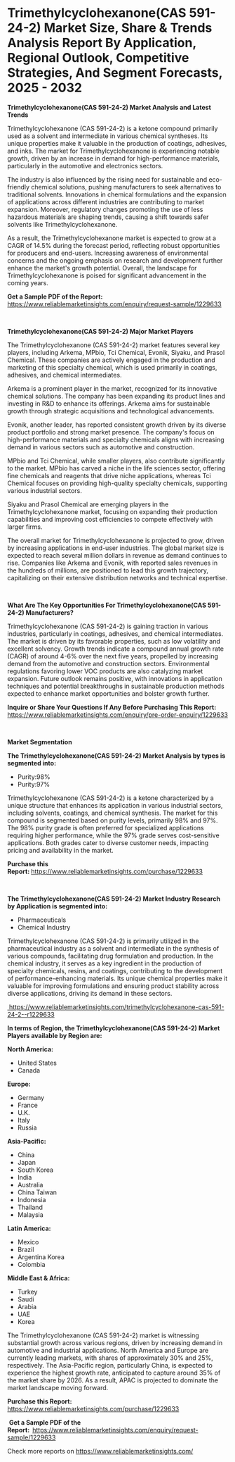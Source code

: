 <p><h1>Trimethylcyclohexanone(CAS 591-24-2) Market Size, Share & Trends Analysis Report By Application, Regional Outlook, Competitive Strategies, And Segment Forecasts, 2025 - 2032</h1></p><p><strong>Trimethylcyclohexanone(CAS 591-24-2) Market Analysis and Latest Trends</strong></p>
<p><p>Trimethylcyclohexanone (CAS 591-24-2) is a ketone compound primarily used as a solvent and intermediate in various chemical syntheses. Its unique properties make it valuable in the production of coatings, adhesives, and inks. The market for Trimethylcyclohexanone is experiencing notable growth, driven by an increase in demand for high-performance materials, particularly in the automotive and electronics sectors. </p><p>The industry is also influenced by the rising need for sustainable and eco-friendly chemical solutions, pushing manufacturers to seek alternatives to traditional solvents. Innovations in chemical formulations and the expansion of applications across different industries are contributing to market expansion. Moreover, regulatory changes promoting the use of less hazardous materials are shaping trends, causing a shift towards safer solvents like Trimethylcyclohexanone. </p><p>As a result, the Trimethylcyclohexanone market is expected to grow at a CAGR of 14.5% during the forecast period, reflecting robust opportunities for producers and end-users. Increasing awareness of environmental concerns and the ongoing emphasis on research and development further enhance the market's growth potential. Overall, the landscape for Trimethylcyclohexanone is poised for significant advancement in the coming years.</p></p>
<p><strong>Get a Sample PDF of the Report:&nbsp;</strong> <a href="https://www.reliablemarketinsights.com/enquiry/request-sample/1229633?utm_campaign=3065&utm_medium=2&utm_source=Github&utm_content=ia&utm_term=03042025&utm_id=trimethylcyclohexanonecas-591-24-2">https://www.reliablemarketinsights.com/enquiry/request-sample/1229633</a></p>
<p>&nbsp;</p>
<p><strong>Trimethylcyclohexanone(CAS 591-24-2) Major Market Players</strong></p>
<p><p>The Trimethylcyclohexanone (CAS 591-24-2) market features several key players, including Arkema, MPbio, Tci Chemical, Evonik, Siyaku, and Prasol Chemical. These companies are actively engaged in the production and marketing of this specialty chemical, which is used primarily in coatings, adhesives, and chemical intermediates.</p><p>Arkema is a prominent player in the market, recognized for its innovative chemical solutions. The company has been expanding its product lines and investing in R&D to enhance its offerings. Arkema aims for sustainable growth through strategic acquisitions and technological advancements.</p><p>Evonik, another leader, has reported consistent growth driven by its diverse product portfolio and strong market presence. The company's focus on high-performance materials and specialty chemicals aligns with increasing demand in various sectors such as automotive and construction.</p><p>MPbio and Tci Chemical, while smaller players, also contribute significantly to the market. MPbio has carved a niche in the life sciences sector, offering fine chemicals and reagents that drive niche applications, whereas Tci Chemical focuses on providing high-quality specialty chemicals, supporting various industrial sectors.</p><p>Siyaku and Prasol Chemical are emerging players in the Trimethylcyclohexanone market, focusing on expanding their production capabilities and improving cost efficiencies to compete effectively with larger firms.</p><p>The overall market for Trimethylcyclohexanone is projected to grow, driven by increasing applications in end-user industries. The global market size is expected to reach several million dollars in revenue as demand continues to rise. Companies like Arkema and Evonik, with reported sales revenues in the hundreds of millions, are positioned to lead this growth trajectory, capitalizing on their extensive distribution networks and technical expertise.</p></p>
<p>&nbsp;</p>
<p><strong>What Are The Key Opportunities For Trimethylcyclohexanone(CAS 591-24-2) Manufacturers?</strong></p>
<p><p>Trimethylcyclohexanone (CAS 591-24-2) is gaining traction in various industries, particularly in coatings, adhesives, and chemical intermediates. The market is driven by its favorable properties, such as low volatility and excellent solvency. Growth trends indicate a compound annual growth rate (CAGR) of around 4-6% over the next five years, propelled by increasing demand from the automotive and construction sectors. Environmental regulations favoring lower VOC products are also catalyzing market expansion. Future outlook remains positive, with innovations in application techniques and potential breakthroughs in sustainable production methods expected to enhance market opportunities and bolster growth further.</p></p>
<p><strong>Inquire or Share Your Questions If Any Before Purchasing This Report:</strong> <a href="https://www.reliablemarketinsights.com/enquiry/pre-order-enquiry/1229633?utm_campaign=3065&utm_medium=2&utm_source=Github&utm_content=ia&utm_term=03042025&utm_id=trimethylcyclohexanonecas-591-24-2">https://www.reliablemarketinsights.com/enquiry/pre-order-enquiry/1229633</a></p>
<p>&nbsp;</p>
<p><strong>Market Segmentation</strong></p>
<p><strong>The Trimethylcyclohexanone(CAS 591-24-2) Market Analysis by types is segmented into:</strong></p>
<p><ul><li>Purity:98%</li><li>Purity:97%</li></ul></p>
<p><p>Trimethylcyclohexanone (CAS 591-24-2) is a ketone characterized by a unique structure that enhances its application in various industrial sectors, including solvents, coatings, and chemical synthesis. The market for this compound is segmented based on purity levels, primarily 98% and 97%. The 98% purity grade is often preferred for specialized applications requiring higher performance, while the 97% grade serves cost-sensitive applications. Both grades cater to diverse customer needs, impacting pricing and availability in the market.</p></p>
<p><strong>Purchase this Report:&nbsp;</strong><a href="https://www.reliablemarketinsights.com/purchase/1229633?utm_campaign=3065&utm_medium=2&utm_source=Github&utm_content=ia&utm_term=03042025&utm_id=trimethylcyclohexanonecas-591-24-2">https://www.reliablemarketinsights.com/purchase/1229633</a></p>
<p>&nbsp;</p>
<p><strong>The Trimethylcyclohexanone(CAS 591-24-2) Market Industry Research by Application is segmented into:</strong></p>
<p><ul><li>Pharmaceuticals</li><li>Chemical Industry</li></ul></p>
<p><p>Trimethylcyclohexanone (CAS 591-24-2) is primarily utilized in the pharmaceutical industry as a solvent and intermediate in the synthesis of various compounds, facilitating drug formulation and production. In the chemical industry, it serves as a key ingredient in the production of specialty chemicals, resins, and coatings, contributing to the development of performance-enhancing materials. Its unique chemical properties make it valuable for improving formulations and ensuring product stability across diverse applications, driving its demand in these sectors.</p></p>
<p><a href="https://www.reliablemarketinsights.com/trimethylcyclohexanone-cas-591-24-2--r1229633?utm_campaign=3065&utm_medium=2&utm_source=Github&utm_content=ia&utm_term=03042025&utm_id=trimethylcyclohexanonecas-591-24-2">&nbsp;https://www.reliablemarketinsights.com/trimethylcyclohexanone-cas-591-24-2--r1229633</a></p>
<p><strong>In terms of Region, the Trimethylcyclohexanone(CAS 591-24-2) Market Players available by Region are:</strong></p>
<p>
    <p> <strong> North America: </strong>
        <ul>
            <li>United States</li>
            <li>Canada</li>
        </ul>
        </p> 
    <p> <strong> Europe: </strong>
        <ul>
            <li>Germany</li>
            <li>France</li>
            <li>U.K.</li>
            <li>Italy</li>
            <li>Russia</li>
        </ul>
        </p> 
    <p> <strong> Asia-Pacific: </strong>
        <ul>
            <li>China</li>
            <li>Japan</li>
            <li>South Korea</li>
            <li>India</li>
            <li>Australia</li>
            <li>China Taiwan</li>
            <li>Indonesia</li>
            <li>Thailand</li>
            <li>Malaysia</li>
        </ul>
        </p> 
    <p> <strong> Latin America: </strong>
        <ul>
            <li>Mexico</li>
            <li>Brazil</li>
            <li>Argentina Korea</li>
            <li>Colombia</li>
        </ul>
        </p> 
    <p> <strong> Middle East & Africa: </strong>
        <ul>
            <li>Turkey</li>
            <li>Saudi</li>
            <li>Arabia</li>
            <li>UAE</li>
            <li>Korea</li>
        </ul>
    </p>
    </p>
<p><p>The Trimethylcyclohexanone (CAS 591-24-2) market is witnessing substantial growth across various regions, driven by increasing demand in automotive and industrial applications. North America and Europe are currently leading markets, with shares of approximately 30% and 25%, respectively. The Asia-Pacific region, particularly China, is expected to experience the highest growth rate, anticipated to capture around 35% of the market share by 2026. As a result, APAC is projected to dominate the market landscape moving forward.</p></p>
<p><strong>Purchase this Report: </strong><a href="https://www.reliablemarketinsights.com/purchase/1229633?utm_campaign=3065&utm_medium=2&utm_source=Github&utm_content=ia&utm_term=03042025&utm_id=trimethylcyclohexanonecas-591-24-2">https://www.reliablemarketinsights.com/purchase/1229633</a></p>
<p>&nbsp;<strong>Get a Sample PDF of the Report:&nbsp;&nbsp;</strong><a href="https://www.reliablemarketinsights.com/enquiry/request-sample/1229633?utm_campaign=3065&utm_medium=2&utm_source=Github&utm_content=ia&utm_term=03042025&utm_id=trimethylcyclohexanonecas-591-24-2">https://www.reliablemarketinsights.com/enquiry/request-sample/1229633</a></p>
<p><strong></strong></p>
<p>Check more reports on <a href="https://www.reliablemarketinsights.com/?utm_campaign=3065&utm_medium=2&utm_source=Github&utm_content=ia&utm_term=03042025&utm_id=trimethylcyclohexanonecas-591-24-2">https://www.reliablemarketinsights.com/</a></p>